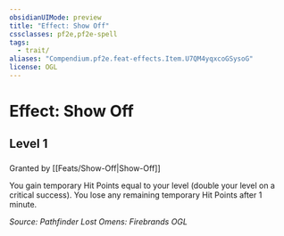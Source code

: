 ```yaml
---
obsidianUIMode: preview
title: "Effect: Show Off"
cssclasses: pf2e,pf2e-spell
tags:
  - trait/
aliases: "Compendium.pf2e.feat-effects.Item.U7QM4yqxcoGSysoG"
license: OGL
---
```

# Effect: Show Off
## Level 1
### 






Granted by [[Feats/Show-Off|Show-Off]]

You gain temporary Hit Points equal to your level (double your level on a critical success). You lose any remaining temporary Hit Points after 1 minute.

*Source: Pathfinder Lost Omens: Firebrands*
*OGL*